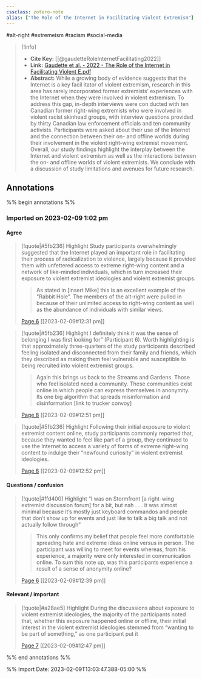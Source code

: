```yaml
---
cssclass: zotero-note
alias: ["The Role of the Internet in Facilitating Violent Extremism"]
---
```

#alt-right #extremeism #racism #social-media 

> [!info]
> - **Cite Key:** [[@gaudetteRoleInternetFacilitating2022]]
> - **Link:** [Gaudette et al. - 2022 - The Role of the Internet in Facilitating Violent E.pdf](file://C:\Users\conco\Zotero\storage\DXDT9SET\Gaudette%20et%20al.%20-%202022%20-%20The%20Role%20of%20the%20Internet%20in%20Facilitating%20Violent%20E.pdf)
> - **Abstract:** While a growing body of evidence suggests that the Internet is a key facil­ itator of violent extremism, research in this area has rarely incorporated former extremists’ experiences with the Internet when they were involved in violent extremism. To address this gap, in-depth interviews were con­ ducted with ten Canadian former right-wing extremists who were involved in violent racist skinhead groups, with interview questions provided by thirty Canadian law enforcement officials and ten community activists. Participants were asked about their use of the Internet and the connection between their on- and offline worlds during their involvement in the violent right-wing extremist movement. Overall, our study findings highlight the interplay between the Internet and violent extremism as well as the interactions between the on- and offline worlds of violent extremists. We conclude with a discussion of study limitations and avenues for future research.

## Annotations
%% begin annotations %%
### Imported on 2023-02-09 1:02 pm

#### Agree

> [!quote|#5fb236] Highlight
> Study participants overwhelmingly suggested that the Internet played an important role in facilitating their process of radicalization to violence, largely because it provided them with unfettered access to extreme right-wing content and a network of like-minded individuals, which in turn increased their exposure to violent extremist ideologies and violent extremist groups.
>
>> As stated in [insert Mike] this is an excellent example of the "Rabbit Hole". The members of the alt-right were pulled in because of their unlimited access to right-wing content as well as the abundance of individuals with similar views.
>
> [Page 6](zotero://open-pdf/library/items/DXDT9SET?page=6) [[2023-02-09#12:31 pm]]

> [!quote|#5fb236] Highlight
> I definitely think it was the sense of belonging I was first looking for” (Participant 6). Worth highlighting is that approximately three-quarters of the study participants described feeling isolated and disconnected from their family and friends, which they described as making them feel vulnerable and susceptible to being recruited into violent extremist groups.
>
>> Again this brings us back to the Streams and Gardens. Those who feel isolated need a community. These communities exist online in which people can express themselves in anonymity.  Its one big algorithm that spreads misinformation and disinformation [link to trucker convoy]
>
> [Page 8](zotero://open-pdf/library/items/DXDT9SET?page=8) [[2023-02-09#12:51 pm]]

> [!quote|#5fb236] Highlight
> Following their initial exposure to violent extremist content online, study participants commonly reported that, because they wanted to feel like part of a group, they continued to use the Internet to access a variety of forms of extreme right-wing content to indulge their “newfound curiosity” in violent extremist ideologies.
>
> [Page 8](zotero://open-pdf/library/items/DXDT9SET?page=8) [[2023-02-09#12:52 pm]]

#### Questions / confusion

> [!quote|#ffd400] Highlight
> “I was on Stormfront [a right-wing extremist discussion forum] for a bit, but nah . . . it was almost minimal because it’s mostly just keyboard commandos and people that don’t show up for events and just like to talk a big talk and not actually follow through”
>
>> This only confirms my belief that people feel more comfortable spreading hate and extreme ideas online versus in person. The participant was willing to meet for events whereas, from his experience, a majority were only interested in communication online. To sum this note up, was this participants experience a result of a sense of anonymity online?
>
> [Page 6](zotero://open-pdf/library/items/DXDT9SET?page=6) [[2023-02-09#12:39 pm]]

#### Relevant / important

> [!quote|#a28ae5] Highlight
> During the discussions about exposure to violent extremist ideologies, the majority of the participants noted that, whether this exposure happened online or offline, their initial interest in the violent extremist ideologies stemmed from “wanting to be part of something,” as one participant put it
>
> [Page 7](zotero://open-pdf/library/items/DXDT9SET?page=7) [[2023-02-09#12:47 pm]]




%% end annotations %%

%% Import Date: 2023-02-09T13:03:47.388-05:00 %%

